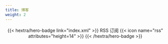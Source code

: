 ```yaml
---
title: 博客
weight: 2
---
```


<div style="text-align: center; margin: 1rem 0 4rem 0;">
{{< hextra/hero-badge link="index.xml" >}} RSS 订阅 {{< icon name="rss" attributes="height=14" >}} {{< /hextra/hero-badge >}}
</div>